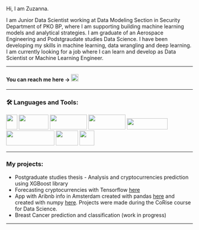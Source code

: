 Hi, I am Zuzanna.

I am Junior Data Scientist working at Data Modeling Section in Security Department of PKO BP, where I am supporting building machine learning models and analytical strategies.
I am graduate of an Aerospace Engineering and Podstgraudate studies Data Science. 
I have been developing my skills in machine learning, data wrangling and deep learning. 
I am currently looking for a job where I can learn and develop as Data Scientist or Machine Learning Engineer. 

---
#### You can reach me here -> <a href="https://www.linkedin.com/in/zuzanna-juszczak-757aa21b9/"><img src="https://cdn-icons-png.flaticon.com/512/174/174857.png"  width="20" height="20"> </a>
---
### :hammer_and_wrench: Languages and Tools:
<p align="left">
<img src="https://s3.dualstack.us-east-2.amazonaws.com/pythondotorg-assets/media/community/logos/python-logo-only.png" width="30" height="40" />
<img src="https://upload.wikimedia.org/wikipedia/commons/thumb/e/ed/Pandas_logo.svg/1200px-Pandas_logo.svg.png" width="80" height="40" />
<img src="https://miro.medium.com/max/765/1*cyXCE-JcBelTyrK-58w6_Q.png" width="100" height="40" />
<img src="https://camo.githubusercontent.com/aeb4f612bd9b40d81c62fcbebd6db44a5d4344b8b962be0138817e18c9c06963/68747470733a2f2f7777772e74656e736f72666c6f772e6f72672f696d616765732f74665f6c6f676f5f686f72697a6f6e74616c2e706e67" width="100" height="40" />
<img src="https://matplotlib.org/3.1.0/_images/sphx_glr_logos2_003.png" width="110" height="30" />
<img src="https://upload.wikimedia.org/wikipedia/commons/thumb/8/8a/Plotly-logo.png/1200px-Plotly-logo.png" width="130" height="40" />
<img src="https://bms.com.pl/wordpress/wp-content/uploads/2015/10/microsoft-sql-server-logo.png" width="60" height="40" />
<img src="https://upload.wikimedia.org/wikipedia/commons/thumb/1/1b/R_logo.svg/724px-R_logo.svg.png" width="40" height="40" />
</p>

---
### My projects:
- Postgraduate studies thesis - Analysis and cryptocurrencies prediction using XGBoost library
- Forecasting cryptocurrencies with Tensorflow [here](https://github.com/ZuzannaJusz/crypto_forecast) 
- App with Aribnb info in Amsterdam created with pandas [here](https://github.com/ZuzannaJusz/Amsterdam-airbnb-in-pandas) and created with numpy [here](https://github.com/ZuzannaJusz/Amsterdam_airbnb). Projects were made during the CoRise course for Data Science.
- Breast Cancer prediction and classification (work in progress)
---

